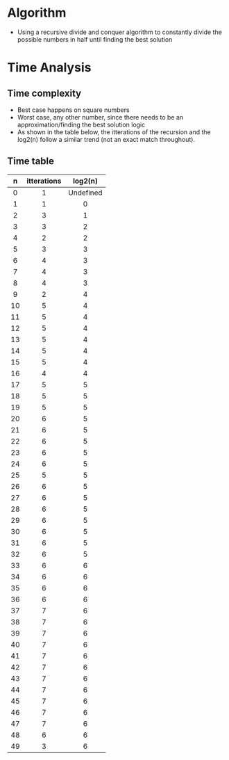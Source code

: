# Algorithm
- Using a recursive divide and conquer algorithm to constantly divide the possible numbers in half until finding the best solution

# Time Analysis
## Time complexity
- Best case happens on square numbers
- Worst case, any other number, since there needs to be an approximation/finding the best solution logic
- As shown in the table below, the itterations of the recursion and the log2(n) follow a similar trend (not an exact match throughout).

## Time table
|  n  | itterations | log2(n) |
| :--: | :---------: | :--: |
| 0 | 1 | Undefined |
| 1 | 1 | 0 |
| 2 | 3 | 1 |
| 3 | 3 | 2 |
| 4 | 2 | 2 |
| 5 | 3 | 3 |
| 6 | 4 | 3 |
| 7 | 4 | 3 |
| 8 | 4 | 3 |
| 9 | 2 | 4 |
| 10 | 5 | 4 |
| 11 | 5 | 4 |
| 12 | 5 | 4 |
| 13 | 5 | 4 |
| 14 | 5 | 4 |
| 15 | 5 | 4 |
| 16 | 4 | 4 |
| 17 | 5 | 5 |
| 18 | 5 | 5 |
| 19 | 5 | 5 |
| 20 | 6 | 5 |
| 21 | 6 | 5 |
| 22 | 6 | 5 |
| 23 | 6 | 5 |
| 24 | 6 | 5 |
| 25 | 5 | 5 |
| 26 | 6 | 5 |
| 27 | 6 | 5 |
| 28 | 6 | 5 |
| 29 | 6 | 5 |
| 30 | 6 | 5 |
| 31 | 6 | 5 |
| 32 | 6 | 5 |
| 33 | 6 | 6 |
| 34 | 6 | 6 |
| 35 | 6 | 6 |
| 36 | 6 | 6 |
| 37 | 7 | 6 |
| 38 | 7 | 6 |
| 39 | 7 | 6 |
| 40 | 7 | 6 |
| 41 | 7 | 6 |
| 42 | 7 | 6 |
| 43 | 7 | 6 |
| 44 | 7 | 6 |
| 45 | 7 | 6 |
| 46 | 7 | 6 |
| 47 | 7 | 6 |
| 48 | 6 | 6 |
| 49 | 3 | 6 |
